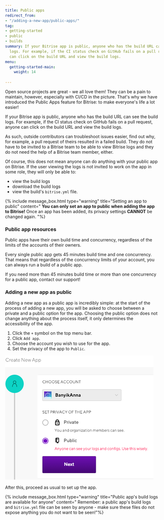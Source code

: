 ```yaml
---
title: Public apps
redirect_from:
- "/adding-a-new-app/public-apps/"
tag:
- getting-started
- public
- builds
summary: If your Bitrise app is public, anyone who has the build URL can see the build
  logs. For example, if the CI status check on GitHub fails on a pull request, anyone
  can click on the build URL and view the build logs.
menu:
  getting-started-main:
    weight: 14

---
```

Open source projects are great - we all love them! They can be a pain to maintain, however, especially with CI/CD in the picture. That's why we have introduced the Public Apps feature for Bitrise: to make everyone's life a lot easier!

If your Bitrise app is public, anyone who has the build URL can see the build logs. For example, if the CI status check on GitHub fails on a pull request, anyone can click on the build URL and view the build logs.

As such, outside contributors can troubleshoot issues easier, find out why, for example, a pull request of theirs resulted in a failed build. They do not have to be invited to a Bitrise team to be able to view Bitrise logs and they do not need the help of a Bitrise team member, either.

Of course, this does not mean anyone can do anything with your public app on Bitrise. If the user viewing the logs is not invited to work on the app in some role, they will only be able to:

* view the build logs
* download the build logs
* view the build's `bitrise.yml` file.

{% include message_box.html type="warning" title="Setting an app to public" content=" **You can only set an app to public when adding the app to Bitrise!** Once an app has been added, its privacy settings **CANNOT** be changed again. "%}

### Public app resources

Public apps have their own build time and concurrency, regardless of the limits of the accounts of their owners.

Every single public app gets 45 minutes build time and one concurrency. That means that regardless of the concurrency limits of your account, you can always run a build of a public app.

If you need more than 45 minutes build time or more than one concurrency for a public app, contact our support!

### Adding a new app as public

Adding a new app as a public app is incredibly simple: at the start of the process of adding a new app, you will be asked to choose between a private and a public option for the app. Choosing the public option does not change anything about the process itself, it only determines the accessibility of the app.

1. Click the `+` symbol on the top menu bar.
2. Click `Add app`.
3. Choose the account you wish to use for the app.
4. Set the privacy of the app to `Public`.

![](/img/publicapp.png)

After this, proceed as usual to set up the app.

{% include message_box.html type="warning" title="Public app's build logs are available for anyone" content=" Remember: a public app's build logs and `bitrise.yml` file can be seen by anyone - make sure these files do not expose anything you do not want to be seen!"%}